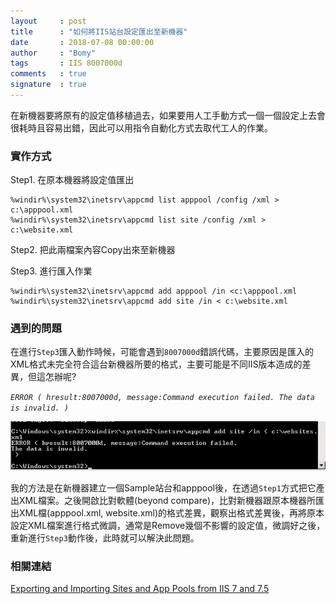 ```yaml
---
layout     : post
title      : "如何將IIS站台設定匯出至新機器"
date       : 2018-07-08 00:00:00
author     : "Bomy"
tags       : IIS 8007000d
comments   : true
signature  : true
---
```


在新機器要將原有的設定值移植過去，如果要用人工手動方式一個一個設定上去會很耗時且容易出錯，因此可以用指令自動化方式去取代工人的作業。

### 實作方式
Step1. 在原本機器將設定值匯出
```
%windir%\system32\inetsrv\appcmd list apppool /config /xml > c:\apppool.xml
%windir%\system32\inetsrv\appcmd list site /config /xml > c:\website.xml
```
Step2. 把此兩檔案內容Copy出來至新機器

Step3. 進行匯入作業
```
%windir%\system32\inetsrv\appcmd add apppool /in <c:\apppool.xml
%windir%\system32\inetsrv\appcmd add site /in < c:\website.xml
```
### 遇到的問題
在進行`Step3`匯入動作時候，可能會遇到`8007000d`錯誤代碼，主要原因是匯入的XML格式未完全符合這台新機器所要的格式，主要可能是不同IIS版本造成的差異，但這怎辦呢?

*`ERROR ( hresult:8007000d, message:Command execution failed.
The data is invalid.
 )`*

![Alt text](/public/image/IISP1.png)

我的方法是在新機器建立一個Sample站台和apppool後，在透過`Step1`方式把它產出XML檔案。之後開啟比對軟體(beyond compare)，比對新機器跟原本機器所匯出XML檔(apppool.xml, website.xml)的格式差異，觀察出格式差異後，再將原本設定XML檔案進行格式微調，通常是Remove幾個不影響的設定值，微調好之後，重新進行`Step3`動作後，此時就可以解決此問題。



### 相關連結
[Exporting and Importing Sites and App Pools from IIS 7 and 7.5](http://www.microsoftpro.nl/2011/01/27/exporting-and-importing-sites-and-app-pools-from-iis-7-and-7-5/)
